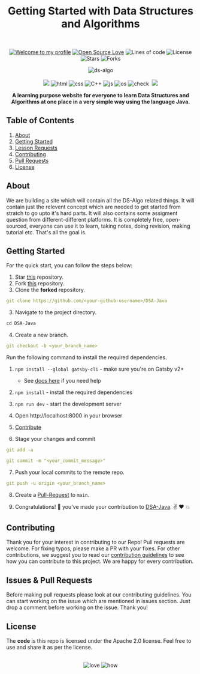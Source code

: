 <h1 align="center">Getting Started with Data Structures and Algorithms</h1> 
<br>

<div align="center">

[![Welcome to my profile](https://img.shields.io/badge/Hello,Programmer!-Welcome-blue.svg?style=flat&logo=github)](https://github.com/utkarsh1504)
[![Open Source Love](https://badges.frapsoft.com/os/v2/open-source.svg?v=103)](https://github.com/utkarsh1504/DSA-Java)
![Lines of code](https://img.shields.io/tokei/lines/github/utkarsh1504/DSA-Java?color=red&label=Lines%20of%20Code)
![License](https://img.shields.io/badge/License-Apache-red.svg)
![Stars](https://img.shields.io/github/stars/utkarsh1504/DSA-Java?style=flat&logo=github)
![Forks](https://img.shields.io/github/forks/utkarsh1504/DSA-Java?style=flat&logo=github)

</div>

<div align="center">
  <img src="./static/readme.svg" alt="ds-algo">
</div>

<br>

<div align="center">
  <img src="https://forthebadge.com/images/badges/for-you.svg" />
  <img src="https://forthebadge.com/images/badges/uses-html.svg" alt="html">
  <img src="https://forthebadge.com/images/badges/made-with-markdown.svg" alt="css">
  <img src="https://forthebadge.com/images/badges/made-with-c-plus-plus.svg" alt="C++">
  <img src="https://forthebadge.com/images/badges/made-with-javascript.svg" alt="js">
  <img src="https://forthebadge.com/images/badges/open-source.svg" alt="os">
  <img src="https://forthebadge.com/images/badges/check-it-out.svg" alt="check">
  <img src="" alt="">
  <img src="https://forthebadge.com/images/badges/built-by-developers.svg" />
</div>

<p align="center">
  <b>A learning purpose website for everyone to learn Data Structures and Algorithms at one place in a very simple way using the language Java.</b>
</p>

<h2>Table of Contents</h2>
<ol>
    <li><a href="#about">About</a></li>
    <li><a href="#getting-started">Getting Started</a></li>
    <li><a href="#request-docs">Lesson Requests</a></li>
    <li><a href="#contribute">Contributing</a></li>
    <li><a href="#prs">Pull Requests</a></li>
    <li><a href="#license">License</a></li>
</ol>

## **About**

We are building a site which will contain all the DS-Algo related things. It will contain just the relevent concept which are needed to get started from stratch to go upto it's hard parts. It will also contains some assigment question from different-different platforms. It is completely free, open-sourced, everyone can use it to learn, taking notes, doing revision, making tutorial etc. That's all the goal is.

## **Getting Started**

For the quick start, you can follow the steps below:

1. Star <a href="https://github.com/utkarsh1504/DSA-Java" title="this">this</a> repository.
2. Fork <a href="https://github.com/utkarsh1504/DSA-Java" title="this">this</a> repository.
3. Clone the **forked** repository.

```yml
git clone https://github.com/<your-github-username>/DSA-Java
```

3. Navigate to the project directory.

```py
cd DSA-Java
```

4. Create a new branch.

```yml
git checkout -b <your_branch_name>
```

Run the following command to install the required dependencies.

1. `npm install --global gatsby-cli` - make sure you're on Gatsby v2+
   - See [docs here](https://next.gatsbyjs.org/docs/) if you need help
2. `npm install` - install the required dependencies
3. `npm run dev` - start the development server
4. Open http://localhost:8000 in your browser

5. <a href="/CONTRIBUTING.md">Contribute</a>

6. Stage your changes and commit

```yml
git add -a

git commit -m "<your_commit_message>"
```

7. Push your local commits to the remote repo.

```yml
git push -u origin <your_branch_name>
```

8. Create a <a href="https://docs.github.com/en/github/collaborating-with-pull-requests/proposing-changes-to-your-work-with-pull-requests/creating-a-pull-request" title="Pull Request">Pull-Request</a> to `main`.

9. Congratulations! 🎉 you've made your contribution to <a href="https://github.com/utkarsh1504/DSA-Java" title="DSA-Java">DSA-Java</a>. ✌️ ❤️ 💥

<h2 id="contribute">Contributing</h2>
<p>
   Thank you for your interest in contributing to our Repo! Pull requests are welcome. For fixing typos, please make a PR with your fixes. For other contributions, we suggest you to read our <a href="/CONTRIBUTING.md">contribution guidelines</a> to see how you can contribute to this project. We are happy for every contribution. 
    
</p>

<h2 id="prs">Issues & Pull Requests</h2>

Before making pull requests please look at our contributing guidelines. You can start working on the issue which are mentioned in issues section. Just drop a comment before working on the issue. Thank you!

<h2 id="license">License</h2>

The **code** is this repo is licensed under the Apache 2.0 license. Feel free to use and share it as per the license.

<br>

<div align="center">
 <img src="https://forthebadge.com/images/badges/built-with-love.svg" alt="love" />
 <img src="https://forthebadge.com/images/badges/thats-how-they-get-you.svg" alt="how">
</div>
